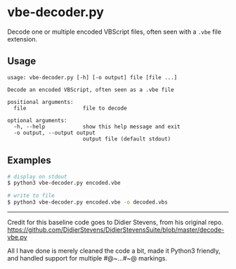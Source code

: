 # vbe-decoder.py

Decode one or multiple encoded VBScript files, often seen with a `.vbe` file extension.

## Usage

```shell
usage: vbe-decoder.py [-h] [-o output] file [file ...]

Decode an encoded VBScript, often seen as a .vbe file

positional arguments:
  file                  file to decode

optional arguments:
  -h, --help            show this help message and exit
  -o output, --output output
                        output file (default stdout)
```

## Examples

```bash
# display on stdout
$ python3 vbe-decoder.py encoded.vbe

# write to file
$ python3 vbe-decoder.py encoded.vbe -o decoded.vbs
```


---------------------------------

Credit for this baseline code goes to Didier Stevens, from his original repo.
https://github.com/DidierStevens/DidierStevensSuite/blob/master/decode-vbe.py

All I have done is merely cleaned the code a bit, made it Python3 friendly,
and handled support for multiple #@~...#~@ markings. 
